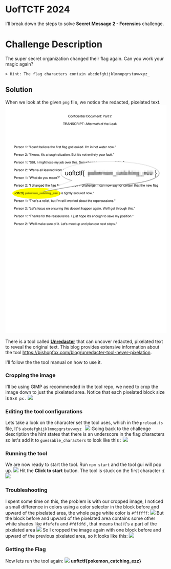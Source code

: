# UofTCTF 2024 

I'll break down the steps to solve **Secret Message 2 - Forensics**  challenge.


# Challenge Description

The super secret organization changed their flag again. Can you work your magic again?

	> Hint: The flag characters contain abcdefghijklmnopqrstuvwxyz_

## Solution

When we look at the given `png` file, we notice the redacted, pixelated text.
<img src="https://github.com/HashemSalhi/CTF-Writeups/blob/main/UofTCTF%202024/Forensics/Secret%20Message%202/Screenshots/Screenshot1.png">

There is a tool called **[Unredacter](https://github.com/bishopfox/unredacter)** that can uncover redacted, pixelated text to reveal the original text.
This blog provides extensive information about the tool https://bishopfox.com/blog/unredacter-tool-never-pixelation.

I'll follow the the tool manual on how to use it.

### Cropping the image
I'll be using GIMP as recommended in the tool repo, we need to crop the image down to just the pixelated area.
Notice that each pixelated block size is `8x8 px` .
<img src="./Screensshots/Screenshot2.png">
### Editing the tool configurations
Lets take a look on the character set the tool uses, which in the `preload.ts` file,
It's `abcdefghijklmnopqrstuvwxyz ` 
<img src="./Screensshots/Screenshot3.png">
Going back to the challenge description the hint states that there is an underscore in the flag characters so let's add it to `guessable_characters` to look like this :
<img src="./Screensshots/Screenshot4.png">
### Running the tool
We are now ready to start the tool. Run `npm start` and the tool gui will pop up.
<img src="./Screensshots/Screenshot5.png">
Hit the **Click to start** button.
The tool is stuck on the first character :(
<img src="./Screensshots/Screenshot6.png">
### Troubleshooting
I spent some time on this, the problem is with our cropped image, I noticed a small difference in colors using a color selector in the block before and upward of the pixelated area, the whole page white color is `#ffffff`:
<img src="./Screensshots/Screenshot7.png">
 But the block before and upward of the pixelated area contains some other white shades like `#fefefe` and `#fdfdfd` , that means that it's a part of the pixelated area
<img src="./Screensshots/Screenshot8.png">
So I cropped the image again with one block before and upward of the previous pixelated area, so it looks like this:
<img src="./Screensshots/Screenshot9.png">
### Getting the Flag
Now lets run the tool again:
<img src="./Screensshots/Screenshot10.png">
**uoftctf{pokemon_catching_ezz}**
